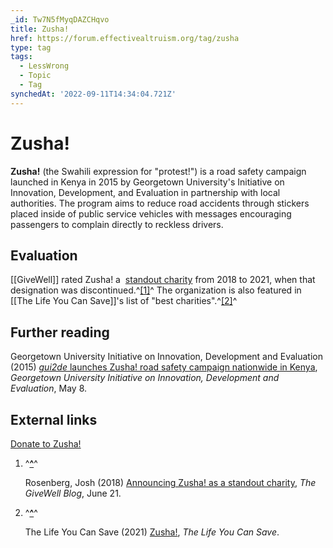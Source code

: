```yaml
---
_id: Tw7N5fMyqDAZCHqvo
title: Zusha!
href: https://forum.effectivealtruism.org/tag/zusha
type: tag
tags:
  - LessWrong
  - Topic
  - Tag
synchedAt: '2022-09-11T14:34:04.721Z'
---
```

# Zusha!

**Zusha!** (the Swahili expression for "protest!") is a road safety campaign launched in Kenya in 2015 by Georgetown University's Initiative on Innovation, Development, and Evaluation in partnership with local authorities. The program aims to reduce road accidents through stickers placed inside of public service vehicles with messages encouraging passengers to complain directly to reckless drivers.

Evaluation
----------

[[GiveWell]] rated Zusha! a  [standout charity](https://forum.effectivealtruism.org/tag/givewell#Standout_charities) from 2018 to 2021, when that designation was discontinued.^[\[1\]](#fn7e3h8t0d4d6)^ The organization is also featured in [[The Life You Can Save]]'s list of "best charities".^[\[2\]](#fn2aeqb3apo59)^

Further reading
---------------

Georgetown University Initiative on Innovation, Development and Evaluation (2015) [*gui2de* launches Zusha! road safety campaign nationwide in Kenya](https://web.archive.org/web/20200811102610/https://gui2de.georgetown.edu/announcement/zusha/), *Georgetown University Initiative on Innovation, Development and Evaluation*, May 8.

External links
--------------

[Donate to Zusha!](https://tlycs.networkforgood.com/projects/53356-zusha-zusha)

1.  ^**[^](#fnref7e3h8t0d4d6)**^
    
    Rosenberg, Josh (2018) [Announcing Zusha! as a standout charity](https://blog.givewell.org/2018/06/21/announcing-zusha-as-a-standout-charity/), *The GiveWell Blog*, June 21.
    
2.  ^**[^](#fnref2aeqb3apo59)**^
    
    The Life You Can Save (2021) [Zusha!](https://www.thelifeyoucansave.org/best-charities/zusha/), *The Life You Can Save*.